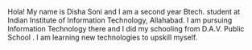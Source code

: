 Hola!
My name is Disha Soni and I am a second year Btech. student at Indian Institute of Information Technology, Allahabad. 
I am pursuing  Information Technology there and I did my schooling from D.A.V. Public School . I am learning new technologies to upskill myself.
